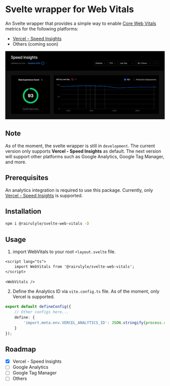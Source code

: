 # Svelte wrapper for Web Vitals

An Svelte wrapper that provides a simple way to enable [Core Web Vitals](https://web.dev/vitals/) metrics for the following platforms:

- [Vercel - Speed Insights](https://vercel.com/docs/concepts/speed-insights/api)
- Others (coming soon)

<img src="https://raw.githubusercontent.com/rairulyle/svelte-web-vitals/main/static/vercel-preview.png">

## Note

As of the moment, the svelte wrapper is still in `development`. The current version only supports <strong>Vercel - Speed Insights</strong> as default. The next version will support other platforms such as Google Analytics, Google Tag Manager, and more.

## Prerequisites

An analytics integration is required to use this package. Currently, only [Vercel - Speed Insights](https://vercel.com/docs/concepts/speed-insights) is supported.

## Installation

```bash
npm i @rairulyle/svelte-web-vitals -D
```

## Usage

1. import WebVitals to your root `+layout.svelte` file.

```svelte
<script lang="ts">
	import WebVitals from '@rairulyle/svelte-web-vitals';
</script>

<WebVitals />
```

2. Define the Analytics ID via `vite.config.ts` file. As of the moment, only Vercel is supported.

```ts
export default defineConfig({
	// Other configs here...
	define: {
		'import.meta.env.VERCEL_ANALYTICS_ID': JSON.stringify(process.env.VERCEL_ANALYTICS_ID)
	}
});
```

## Roadmap

- [x] Vercel - Speed Insights
- [ ] Google Analytics
- [ ] Google Tag Manager
- [ ] Others
